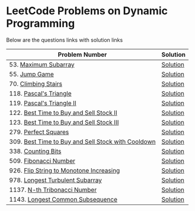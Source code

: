 # LeetCode Problems on Dynamic Programming
Below are the questions links with solution links


|Problem Number|Solution|
|--------------|--------|
|53. [Maximum Subarray](https://leetcode.com/problems/maximum-subarray/)|[Solution](https://github.com/HarshOza36/LeetCode_Problems/blob/main/Dynamic%20Programming/P53%20-%20maximumSubarray.py)|
|55. [Jump Game](https://leetcode.com/problems/jump-game/)|[Solution](https://github.com/HarshOza36/LeetCode_Problems/blob/main/Dynamic%20Programming/P55%20-%20jumpGame.py)|
|70. [Climbing Stairs](https://leetcode.com/problems/climbing-stairs)|[Solution](https://github.com/HarshOza36/LeetCode_Problems/blob/main/Dynamic%20Programming/P70%20-%20climbingStairs.py)|
|118. [Pascal's Triangle](https://leetcode.com/problems/pascals-triangle)|[Solution](https://github.com/HarshOza36/LeetCode_Problems/blob/main/Dynamic%20Programming/P118%20-%20pascal'sTriangle.py)|
|119. [Pascal's Triangle II](https://leetcode.com/problems/pascals-triangle-ii)|[Solution](https://github.com/HarshOza36/LeetCode_Problems/blob/main/Dynamic%20Programming/P119%20-%20pascal'sTriangleII.py)|
|122. [Best Time to Buy and Sell Stock II](https://leetcode.com/problems/best-time-to-buy-and-sell-stock-ii/)|[Solution]()|
|123. [Best Time to Buy and Sell Stock III](https://leetcode.com/problems/best-time-to-buy-and-sell-stock-iii/)|[Solution](https://github.com/HarshOza36/LeetCode_Problems/blob/main/Dynamic%20Programming/P123%20-%20bestTimeToBuyAndSellStock_III.py)|
|279. [Perfect Squares](https://leetcode.com/problems/perfect-squares/)|[Solution](https://github.com/HarshOza36/LeetCode_Problems/blob/main/Dynamic%20Programming/P279%20-%20perfectSquares.py)|
|309. [Best Time to Buy and Sell Stock with Cooldown](https://leetcode.com/problems/best-time-to-buy-and-sell-stock-with-cooldown/)|[Solution](https://github.com/HarshOza36/LeetCode_Problems/blob/main/Dynamic%20Programming/P309%20-%20bestTimetoBuyAndSellStockwithCooldown.py)|
|338. [Counting Bits](https://leetcode.com/problems/counting-bits)|[Solution](https://github.com/HarshOza36/LeetCode_Problems/blob/main/Dynamic%20Programming/P338%20-%20Counting%20Bits.py)|
|509. [Fibonacci Number](https://leetcode.com/problems/fibonacci-number)|[Solution](https://github.com/HarshOza36/LeetCode_Problems/blob/main/Dynamic%20Programming/P509%20-%20fibonacciNumber.py)|
|926. [Flip String to Monotone Increasing](https://leetcode.com/problems/flip-string-to-monotone-increasing/)|[Solution](https://github.com/HarshOza36/LeetCode_Problems/blob/main/Dynamic%20Programming/P926%20-%20flipStringToMonotoneIncreasing.py)|
|978. [Longest Turbulent Subarray](https://leetcode.com/problems/longest-turbulent-subarray/)|[Solution](https://github.com/HarshOza36/LeetCode_Problems/blob/main/Dynamic%20Programming/P978%20-%20longestTurbulentSubarray.py)|
|1137. [N-th Tribonacci Number](https://leetcode.com/problems/n-th-tribonacci-number/)|[Solution](https://github.com/HarshOza36/LeetCode_Problems/blob/main/Dynamic%20Programming/P1137%20-%20nthTribonacciNumber.py)|
|1143. [Longest Common Subsequence](https://leetcode.com/problems/longest-common-subsequence)|[Solution](https://github.com/HarshOza36/LeetCode_Problems/blob/main/Dynamic%20Programming/P1143%20-%20longestCommonSubsequence.py)|
